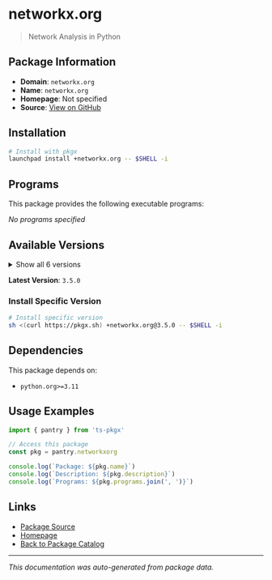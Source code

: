 # networkx.org

> Network Analysis in Python

## Package Information

- **Domain**: `networkx.org`
- **Name**: `networkx.org`
- **Homepage**: Not specified
- **Source**: [View on GitHub](https://github.com/pkgxdev/pantry/tree/main/projects/networkx.org/package.yml)

## Installation

```bash
# Install with pkgx
launchpad install +networkx.org -- $SHELL -i
```

## Programs

This package provides the following executable programs:

*No programs specified*

## Available Versions

<details>
<summary>Show all 6 versions</summary>

- `3.5.0`, `3.4.2`, `3.4.1`, `3.4.0`, `3.3.0`
- `3.2.1`

</details>

**Latest Version**: `3.5.0`

### Install Specific Version

```bash
# Install specific version
sh <(curl https://pkgx.sh) +networkx.org@3.5.0 -- $SHELL -i
```

## Dependencies

This package depends on:

- `python.org>=3.11`

## Usage Examples

```typescript
import { pantry } from 'ts-pkgx'

// Access this package
const pkg = pantry.networkxorg

console.log(`Package: ${pkg.name}`)
console.log(`Description: ${pkg.description}`)
console.log(`Programs: ${pkg.programs.join(', ')}`)
```

## Links

- [Package Source](https://github.com/pkgxdev/pantry/tree/main/projects/networkx.org/package.yml)
- [Homepage](#)
- [Back to Package Catalog](../package-catalog.md)

---

*This documentation was auto-generated from package data.*
